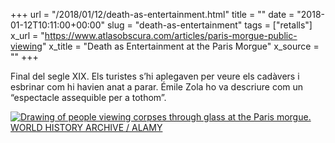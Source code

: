 +++
url = "/2018/01/12/death-as-entertainment.html"
title = ""
date = "2018-01-12T10:11:00+00:00"
slug = "death-as-entertainment"
tags = ["retalls"]
x_url = "https://www.atlasobscura.com/articles/paris-morgue-public-viewing"
x_title = "Death as Entertainment at the Paris Morgue"
x_source = ""
+++


Final del segle XIX. Els turistes s’hi aplegaven per veure els cadàvers i esbrinar com hi havien anat a parar. Émile Zola ho va descriure com un “espectacle assequible per a tothom”.

<a href="https://www.atlasobscura.com/articles/paris-morgue-public-viewing"><img src="https://img.atlasobscura.com/KEpiW-Tsdlv_4hl5Hae_GFAoAGlooYfSTKHoCSSWiPU/rt:fit/w:1280/q:81/sm:1/scp:1/ar:1/aHR0cHM6Ly9hdGxh/cy1kZXYuczMuYW1h/em9uYXdzLmNvbS91/cGxvYWRzL2Fzc2V0/cy8xZGRiNWQ1MjQx/OTE5MzFjZWNfSEhH/M1QwLmpwZw.jpg" alt="Drawing of people viewing corpses through glass at the Paris morgue. WORLD HISTORY ARCHIVE / ALAMY"></a>
